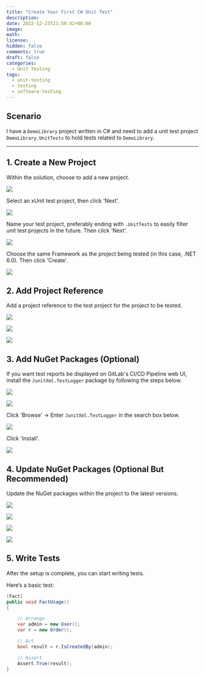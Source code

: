```yaml
---
title: "Create Your First C# Unit Test"
description:
date: 2022-12-23T21:59:42+08:00
image:
math:
license:
hidden: false
comments: true
draft: false
categories:
  - Unit Testing
tags:
  - unit-testing
  - testing
  - software-testing
---
```


## Scenario

I have a `DemoLibrary` project written in C# and need to add a unit test project `DemoLibrary.UnitTests` to hold tests related to `DemoLibrary`.

---

## 1. Create a New Project

Within the solution, choose to add a new project.

![](2024-04-30-22-08-20.png)

Select an xUnit test project, then click 'Next'.

![](2024-04-30-22-08-28.png)

Name your test project, preferably ending with `.UnitTests` to easily filter unit test projects in the future. Then click 'Next'.

![](2024-04-30-22-08-36.png)

Choose the same Framework as the project being tested (in this case, .NET 6.0). Then click 'Create'.

![](2024-04-30-22-08-56.png)

## 2. Add Project Reference

Add a project reference to the test project for the project to be tested.

![](2024-04-30-22-09-03.png)

![](2024-04-30-22-09-08.png)

![](2024-04-30-22-09-13.png)

## 3. Add NuGet Packages (Optional)

If you want test reports be displayed on GitLab's CI/CD Pipeline web UI, install the `JunitXml.TestLogger` package by following the steps below.

![](2024-04-30-22-09-26.png)

![](2024-04-30-22-09-33.png)

Click 'Browse' -> Enter `JunitXml.TestLogger` in the search box below.

![](2024-04-30-22-09-41.png)

Click 'Install'.

![](2024-04-30-22-09-47.png)

## 4. Update NuGet Packages (Optional But Recommended)

Update the NuGet packages within the project to the latest versions.

![](2024-04-30-22-09-54.png)

![](2024-04-30-22-09-58.png)

![](2024-04-30-22-10-03.png)

![](2024-04-30-22-10-08.png)

## 5. Write Tests

After the setup is complete, you can start writing tests.

Here’s a basic test:

```cs
[Fact]
public void FactUsage()
{

    // Arrange
    var admin = new User();
    var r = new Order();

    // Act
    bool result = r.IsCreatedBy(admin);

    // Assert
    Assert.True(result);
}
```
